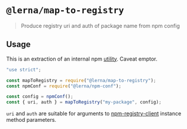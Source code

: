 # `@lerna/map-to-registry`

> Produce registry uri and auth of package name from npm config

## Usage

This is an extraction of an internal npm [utility](https://github.com/npm/npm/blob/f644018/lib/utils/map-to-registry.js). Caveat emptor.

```js
"use strict";

const mapToRegistry = require("@lerna/map-to-registry");
const npmConf = require("@lerna/npm-conf");

const config = npmConf();
const { uri, auth } = mapToRegistry("my-package", config);
```

`uri` and `auth` are suitable for arguments to [npm-registry-client](https://www.npmjs.com/package/npm-registry-client) instance method parameters.
